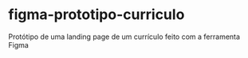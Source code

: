 # figma-prototipo-curriculo
Protótipo de uma landing page de um currículo feito com a ferramenta Figma 
